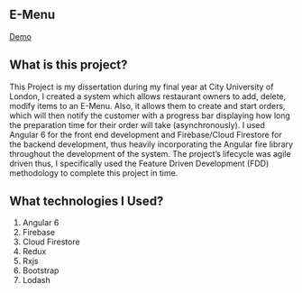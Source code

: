 ## E-Menu
[Demo](https://oshop-f8d7f.firebaseapp.com/ "Live Demo")
## What is this project?
This Project is my dissertation during my final year at City University of London, I created a system which allows restaurant owners to add, delete, modify items to an E-Menu. Also, it allows them to create and start orders, which will then notify the customer with a progress bar displaying how long the preparation time for their order will take (asynchronously). I used Angular 6 for the front end development and Firebase/Cloud Firestore for the backend development, thus heavily incorporating the Angular fire library throughout the development of the system. The project’s lifecycle was agile driven thus, I specifically used the Feature Driven Development (FDD) methodology to complete this project in time.

## What technologies I Used?
1. Angular 6
2. Firebase
3. Cloud Firestore
4. Redux
5. Rxjs
6. Bootstrap
7. Lodash
